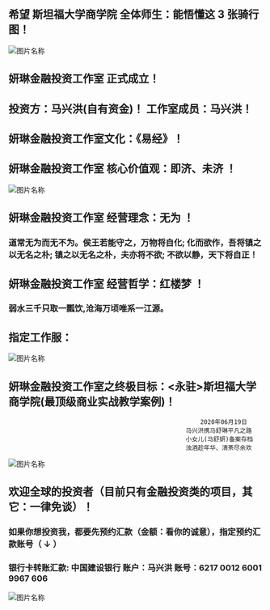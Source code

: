 
##   希望 斯坦福大学商学院 全体师生：能悟懂这 3 张骑行图！

![图片名称](http://tiebapic.baidu.com/forum/w%3D580/sign=36130242bc18972ba33a00c2d6cd7b9d/ee2640a7d933c8953746a62dc61373f0820200aa.jpg)


##   妍琳金融投资工作室 正式成立！ 

##   投资方：马兴洪(自有资金)！ 工作室成员：马兴洪！

##   妍琳金融投资工作室文化：《易经》！

##   妍琳金融投资工作室 核心价值观：即济、未济 ！
![图片名称](https://ss0.bdstatic.com/70cFvHSh_Q1YnxGkpoWK1HF6hhy/it/u=919870039,2863267181&fm=26&gp=0.jpg)

##   妍琳金融投资工作室 经营理念：无为 ！

###  道常无为而无不为。侯王若能守之，万物将自化; 化而欲作，吾将镇之以无名之朴; 镇之以无名之朴，夫亦将不欲; 不欲以静，天下将自正！

##   妍琳金融投资工作室 经营哲学：红楼梦 ！

###  弱水三千只取一瓢饮,沧海万顷唯系一江源。

##   指定工作服：
![图片名称](https://timgsa.baidu.com/timg?image&quality=80&size=b9999_10000&sec=1593960120022&di=86ab8bd523e4f438b408ad5706c6b598&imgtype=0&src=http%3A%2F%2Fimg14.360buyimg.com%2Fn1%2Fs350x449_jfs%2Ft16750%2F349%2F1482944821%2F322663%2Fec59eeb%2F5acc4711N273da68e.jpg%2521cc_350x449.jpg)

##   妍琳金融投资工作室之终极目标：<永驻>斯坦福大学商学院(最顶级商业实战教学案例)！

 




                                                         2020年06月19日
                                                     马兴洪携马舒琳平凡之路 
                                                     小女儿(马舒妍)备案存档
                                                     浊酒趁年华、清茶尽余欢
                                                     




![图片名称](http://tiebapic.baidu.com/forum/w%3D580/sign=ee21a07e802bd40742c7d3f54b899e9c/a3a5db33c895d1434a4eda7564f082025aaf07aa.jpg)


##  欢迎全球的投资者（目前只有金融投资类的项目，其它：一律免谈）！
                                 
### 如果你想投资我，都要先预约汇款（金额：看你的诚意），指定预约汇款账号（ ↓ ） 

### 银行卡转账汇款: 中国建设银行 账户：马兴洪  账号：6217 0012 6001 9967 606   

![图片名称](http://tiebapic.baidu.com/forum/w%3D580/sign=07a6d29fc02a60595210e1121835342d/28e817ce36d3d539e0a931952d87e950342ab0d6.jpg)
